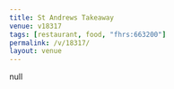 ```yaml
---
title: St Andrews Takeaway
venue: v18317
tags: [restaurant, food, "fhrs:663200"]
permalink: /v/18317/
layout: venue
---
```

null